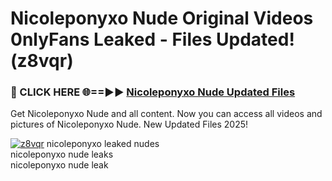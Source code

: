 # Nicoleponyxo Nude Original Videos 0nlyFans Leaked - Files Updated! (z8vqr)

<h3>🔴 CLICK HERE 🌐==►► <a href="https://tinyurl.com/52m3yx9h" rel="nofollow">Nicoleponyxo Nude Updated Files</a></h3>

Get Nicoleponyxo Nude and all content. Now you can access all videos and pictures of Nicoleponyxo Nude. New Updated Files 2025!

[![z8vqr](https://i.imgur.com/TnHtlc8.gif)](https://tinyurl.com/52m3yx9h)
nicoleponyxo leaked nudes<br>
nicoleponyxo nude leaks<br>
nicoleponyxo nude leak